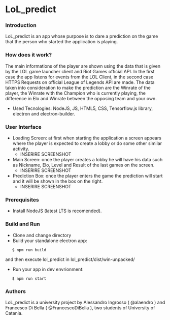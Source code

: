 # LoL_predict
### Introduction
LoL_predict is an app whose purpose is to dare a prediction on the game that the person who started the application is playing.
### How does it work?
The main informations of the player are shown using the data that is given by the LOL game launcher client and Riot Games official API. In the first case the app listens for events from the LOL Client, in the second case HTTPS Requests on official League of Legends API are made.
The data taken into consideration to make the prediction are the Winrate of the player, the Winrate with the Champion who is currently playing, the difference in Elo and Winrate between the opposing team and your own.
* Used Tecnologies: NodeJS, JS, HTML5, CSS, Tensorflow.js library, electron and electron-builder.

### User Interface
* Loading Screen: at first when starting the application a screen appears where the player is expected to create a lobby or do some other similar activity.
  * INSERIRE SCREENSHOT
* Main Screen: once the player creates a lobby he will have his data such as Nickname, Elo, Level and Result of the last games on the screen.
  * INSERIRE SCREENSHOT
* Prediction Box: once the player enters the game the prediction will start and it will be shown in the box on the right.
  * INSERIRE SCREENSHOT
  
### Prerequisites
* Install NodeJS (latest LTS is recomended).

### Build and Run
* Clone and change directory
* Build your standalone electron app:
```
   $ npm run build
```
 and then execute lol_predict in lol_predict/dist/win-unpacked/
 
* Run your app in dev envrionment:
``` 
   $ npm run start
```

### Authors
LoL_predict is a university project by Alessandro Ingrosso ( @alaendro ) and Francesco Di Bella ( @FrancescoDiBella ), two students of University of Catania.
